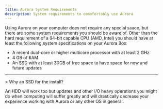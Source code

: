 ```yaml
---
title: Aurora System Requirements
description: System requirements to comofortably use Aurora
---
```


Using Aurora on your computer does not require any special sauce, but there are some system requirements you should be aware of. Other than the hard requirement of a 64-bit capable CPU (AMD, Intel) you should have at least the following system specifications on your Aurora Box:

- A recent dual-core or higher multicore processor with at least 2 GHz
- 4 GB of RAM
- An SSD with at least 30GB of free space to have space for now and future updates
<hr/>
> Why an SSD for the install?

An HDD will work too but updates and other I/O heavy operations you might do when computing will suffer greatly and will drastically decrease your experience working with Aurora or any other OS in general.
